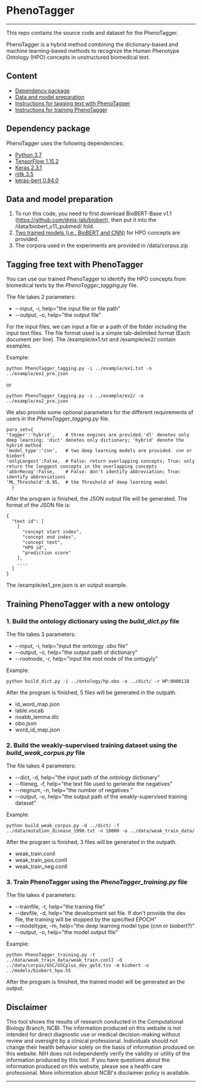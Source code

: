 # PhenoTagger
***
This repo contains the source code and dataset for the PhenoTagger.

PhenoTagger is a hybrid method combining the dictionary-based and machine learning-based methods to recognize the Human Phenotype Ontology (HPO) concepts in unstructured biomedical text.

## Content
- [Dependency package](#package)
- [Data and model preparation](#preparation)
- [Instructions for tagging text with PhenoTagger](#tagging)
- [Instructions for training PhenoTagger](#training)

## Dependency package
<a name="package"></a>

PhenoTagger uses the following dependencies:

- [Python 3.7](https://www.python.org/)
- [TensorFlow 1.15.2](http://www.deeplearning.net/software/theano/)
- [Keras 2.3.1](http://www.numpy.org/)
- [nltk 3.5](www.nltk.org)
- [keras-bert 0.84.0](https://github.com/CyberZHG/keras-bert)


## Data and model preparation
<a name="ppreparation"></a>

1. To run this code, you need to first download BioBERT-Base v1.1 (https://github.com/dmis-lab/biobert), then put it into the /data/biobert_v11_pubmed/ fold. 
2. [Two trained models (i.e., BioBERT and CNN)](https://ftp.ncbi.nlm.nih.gov/pub/lu/) for HPO concepts are provided.
3. The corpora used in the experiments are provided in /data/corpus.zip

## Tagging free text with PhenoTagger
<a name="tagging"></a>

You can use our trained PhenoTagger to identify the HPO concepts from biomedical texts by the *PhenoTagger_tagging.py* file.


The file takes 2 parameters:

- --input, -i, help="the input file or file path"
- --output, -o, help="the output file"

For the input files, we can input a file or a path of the folder including the input text files.
The file format used is a simple tab-delimited format (Each document per line). The /example/ex1.txt and /example/ex2/ contain examples. 

Example:

```
python PhenoTagger_tagging.py -i ../example/ex1.txt -o ../example/ex1_pre.json
```

or 

```
python PhenoTagger_tagging.py -i ../example/ex2/ -o ../example/ex2_pre.json
```

We also provide some optional parameters for the different requirements of users in the *PhenoTagger_tagging.py* file.

```
para_set={
'tagger':'hybrid',    # three engines are provided.'dl' denotes only deep learning; 'dict' denotes only dictionary; 'hybrid' denote the hybrid method
'model_type':'cnn',   # two deep learning models are provided. cnn or biobert
'onlyLongest':False,  # False: return overlapping concepts; True: only return the longgest concepts in the overlapping concepts
'abbrRecog':False,    # False: don't identify abbreviation; True: identify abbreviations
'ML_Threshold':0.95,  # the Threshold of deep learning model
  }
```
After the program is finished, the JSON output file will be generated. The format of the JSON file is:

    {
      "text id": [
	    [
	      "concept start index",
	      "concept end index",
	      "concept text",
	      "HPO id",
	      "prediction score"
	    ],
        ....
      ]
    }

The /example/ex1_pre.json is an output example.


## Training PhenoTagger with a new ontology
<a name="training"></a>

### 1. Build the ontology dictionary using the *build_dict.py* file

The file takes 3 parameters:

- --input, -i, help="input the ontology .obo file"
- --output, -o, help="the output path of dictionary"
- --rootnode, -r, help="input the root node of the ontogyly"

Example:

```
python build_dict.py -i ../ontology/hp.obo -o ../dict/ -r HP:0000118
```

After the program is finished, 5 files will be generated in the outpath.

- id\_word\_map.json
- lable.vocab
- noabb\_lemma.dic
- obo.json
- word\_id\_map.json

### 2. Build the weakly-supervised training dataset using the *build_weak_corpus.py* file

The file takes 4 parameters:

- --dict, -d, help="the input path of the ontology dictionary"
- --fileneg, -f, help="the text file used to generate the negatives"
- --negnum, -n, help="the number of negatives "
- --output, -o, help="the output path of the weakly-supervised training dataset"

Example:

```
python build_weak_corpus.py -d ../dict/ -f ../data/mutation_disease_1990.txt -n 10000 -o ../data/weak_train_data/
```

After the program is finished, 3 files will be generated in the outpath.

- weak\_train.conll
- weak\_train\_pos.conll
- weak\_train\_neg.conll

### 3. Train PhenoTagger using the *PhenoTagger_training.py* file

The file takes 4 parameters:

- --trainfile, -t, help="the training file"
- --devfile, -d, help="the development set file. If don't provide the dev file, the training will be stopped by the specified EPOCH"
- --modeltype, -m, help="the deep learning model type (cnn or biobert?)"
- --output, -o, help="the model output file"

Example:

```
python PhenoTagger_training.py -t ../data/weak_train_data/weak_train.conll -d ../data/corpus/GSC/GSCplus_dev_gold.tsv -m biobert -o ../models/biobert_hpo.h5
```

After the program is finished, the trained model will be generated an the output.


## Disclaimer

This tool shows the results of research conducted in the Computational Biology Branch, NCBI. The information produced on this website is not intended for direct diagnostic use or medical decision-making without review and oversight by a clinical professional. Individuals should not change their health behavior solely on the basis of information produced on this website. NIH does not independently verify the validity or utility of the information produced by this tool. If you have questions about the information produced on this website, please see a health care professional. More information about NCBI's disclaimer policy is available.

***
